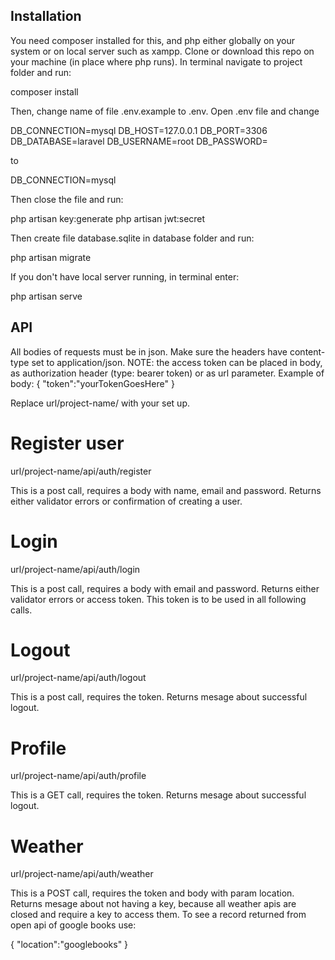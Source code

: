 ## Installation
You need composer installed for this, and php either globally on your system or on local server such as xampp. Clone or download this repo on your machine (in place where php runs). In terminal navigate to project folder and run:

  composer install

Then, change name of file .env.example to .env. Open .env file and change

  DB_CONNECTION=mysql
  DB_HOST=127.0.0.1
  DB_PORT=3306
  DB_DATABASE=laravel
  DB_USERNAME=root
  DB_PASSWORD=

to

  DB_CONNECTION=mysql

Then close the file and run:

  php artisan key:generate
  php artisan jwt:secret

Then create file database.sqlite in database folder and run:

  php artisan migrate

If you don't have local server running, in terminal enter:

  php artisan serve  

## API

All bodies of requests must be in json. Make sure the headers have content-type set to application/json.
NOTE: the access token can be placed in body, as authorization header (type: bearer token) or as url parameter. Example of body:
{
  "token":"yourTokenGoesHere"
}


Replace url/project-name/ with your set up.

# Register user

url/project-name/api/auth/register

This is a post call, requires a body with name, email and password. Returns either validator errors or confirmation of creating a user.

# Login

url/project-name/api/auth/login

This is a post call, requires a body with email and password. Returns either validator errors or access token. This token is to be used in all following calls.

# Logout

url/project-name/api/auth/logout

This is a post call, requires the token. Returns mesage about successful logout.

# Profile

url/project-name/api/auth/profile

This is a GET call, requires the token. Returns mesage about successful logout.

# Weather

url/project-name/api/auth/weather

This is a POST call, requires the token and body with param location. Returns mesage about not having a key, because all weather apis are closed and require a key to access them. To see a record returned from open api of google books use:

{
  "location":"googlebooks"
}
